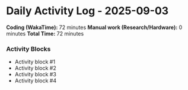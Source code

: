 # Daily Activity Log - 2025-09-03

**Coding (WakaTime):** 72 minutes
**Manual work (Research/Hardware):** 0 minutes
**Total Time:** 72 minutes

### Activity Blocks
- Activity block #1
- Activity block #2
- Activity block #3
- Activity block #4

